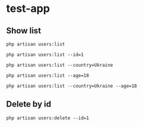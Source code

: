 # test-app

## Show list


```
php artisan users:list
```

```
php artisan users:list --id=1
```

```
php artisan users:list --country=Ukraine
```

```
php artisan users:list --age=18
```

```
php artisan users:list --country=Ukraine --age=18
```

## Delete by id

```
php artisan users:delete --id=1
```
